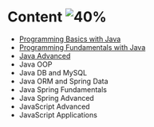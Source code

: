 # Content ![40%](https://progress-bar.dev/20)
- [Programming Basics with Java](https://github.com/salichalak/SoftUni/tree/main/Programming%20Basics)  
- [Programming Fundamentals with Java](https://github.com/salichalak/SoftUni/tree/main/Programming%20Fundamentals)  
- [Java Advanced](https://github.com/salichalak/SoftUni/tree/main/Advanced)   
- Java OOP  
- Java DB and MySQL  
- Java ORM and Spring Data  
- Java Spring Fundamentals  
- Java Spring Advanced  
- JavaScript Advanced  
- JavaScript Applications  
